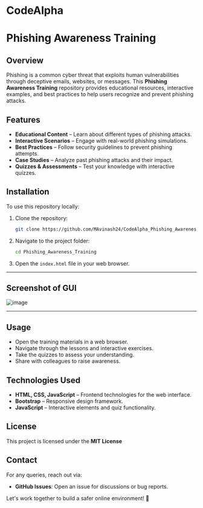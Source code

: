 # CodeAlpha

# Phishing Awareness Training

## Overview
Phishing is a common cyber threat that exploits human vulnerabilities through deceptive emails, websites, or messages. This **Phishing Awareness Training** repository provides educational resources, interactive examples, and best practices to help users recognize and prevent phishing attacks.

## Features
- **Educational Content** – Learn about different types of phishing attacks.
- **Interactive Scenarios** – Engage with real-world phishing simulations.
- **Best Practices** – Follow security guidelines to prevent phishing attempts.
- **Case Studies** – Analyze past phishing attacks and their impact.
- **Quizzes & Assessments** – Test your knowledge with interactive quizzes.

## Installation
To use this repository locally:
1. Clone the repository:
   ```sh
   git clone https://github.com/MAvinash24/CodeAlpha_Phishing_Awareness_Training.git
   ```
2. Navigate to the project folder:
   ```sh
   cd Phishing_Awareness_Training
   ```
3. Open the `index.html` file in your web browser.

---

## Screenshot of GUI

![image](https://github.com/user-attachments/assets/c53310d8-6671-468d-9ae3-460fbad3159b)

---

## Usage
- Open the training materials in a web browser.
- Navigate through the lessons and interactive exercises.
- Take the quizzes to assess your understanding.
- Share with colleagues to raise awareness.

## Technologies Used
- **HTML, CSS, JavaScript** – Frontend technologies for the web interface.
- **Bootstrap** – Responsive design framework.
- **JavaScript** – Interactive elements and quiz functionality.

## License
This project is licensed under the **MIT License**

## Contact
For any queries, reach out via:
- **GitHub Issues**: Open an issue for discussions or bug reports.

Let's work together to build a safer online environment! 🚀

